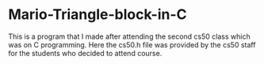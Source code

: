 # Mario-Triangle-block-in-C
This is a program that I made after attending the second cs50 class which was on C programming.
Here the cs50.h file was provided by the cs50 staff for the students who decided to attend course.
